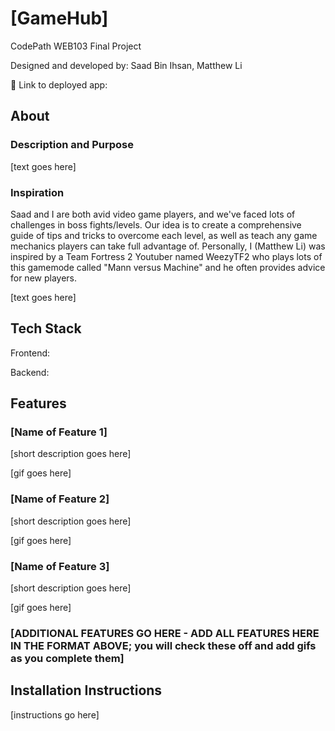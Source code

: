 # [GameHub]

CodePath WEB103 Final Project

Designed and developed by: Saad Bin Ihsan, Matthew Li

🔗 Link to deployed app:

## About

### Description and Purpose

[text goes here]

### Inspiration

Saad and I are both avid video game players, and we've faced lots of challenges in boss fights/levels. Our idea is to create a comprehensive guide of tips and tricks to overcome each level, as well as teach any game mechanics players can take full advantage of. Personally, I (Matthew Li) was inspired by a Team Fortress 2 Youtuber named WeezyTF2 who plays lots of this gamemode called "Mann versus Machine" and he often provides advice for new players. 

[text goes here]

## Tech Stack

Frontend: 

Backend:

## Features

### [Name of Feature 1]

[short description goes here]

[gif goes here]

### [Name of Feature 2]

[short description goes here]

[gif goes here]

### [Name of Feature 3]

[short description goes here]

[gif goes here]

### [ADDITIONAL FEATURES GO HERE - ADD ALL FEATURES HERE IN THE FORMAT ABOVE; you will check these off and add gifs as you complete them]

## Installation Instructions

[instructions go here]
